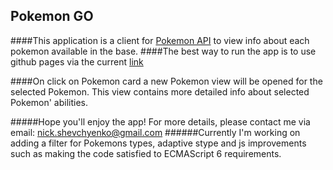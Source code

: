 ## Pokemon GO

####This application is a client for [Pokemon API](http://pokeapi.co) to view info about each pokemon available in the base.
####The best way to run the app is to use github pages via the current [link](http://nickshevchenko.github.io/Pokemon_go/)

####On click on Pokemon card a new Pokemon view will be opened for the selected Pokemon. This view contains more detailed info about selected Pokemon' abilities.

#####Hope you'll enjoy the app! For more details, please contact me via email: nick.shevchyenko@gmail.com
######Currently I'm working on adding a filter for Pokemons types, adaptive stype and js improvements such as making the code satisfied to ECMAScript 6 requirements.
